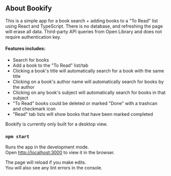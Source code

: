 ## About Bookify

This is a simple app for a book search + adding books to a "To Read" list using React and TypeScript. There is no database, and refreshing the page will erase all data. Third-party API queries from Open Library and does not require authentication key.

#### Features includes:
- Search for books
- Add a book to the "To Read" list/tab
- Clicking a book's title will automatically search for a book with the same title
- Clicking on a book's author name will automatically search for books by the author
- Clicking on any book's subject will automatically search for books in that subject
- "To Read" books could be deleted or marked "Done" with a trashcan and checkmark icon
- "Read" tab lists will show books that have been marked completed

Bookify is currently only built for a desktop view.

### `npm start`

Runs the app in the development mode.\
Open [http://localhost:3000](http://localhost:3000) to view it in the browser.

The page will reload if you make edits.\
You will also see any lint errors in the console.
